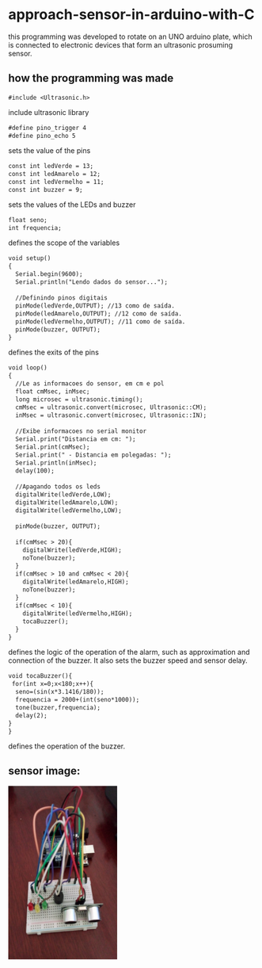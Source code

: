 
<h1>approach-sensor-in-arduino-with-C</h1>

this programming was developed to rotate on an UNO arduino plate, which is connected to electronic devices that form an ultrasonic prosuming sensor.

<h2>how the programming was made</h2>


~~~
#include <Ultrasonic.h>
~~~
include ultrasonic library

~~~
#define pino_trigger 4
#define pino_echo 5
~~~
sets the value of the pins

~~~
const int ledVerde = 13;
const int ledAmarelo = 12;
const int ledVermelho = 11;
const int buzzer = 9;
~~~
sets the values of the LEDs and buzzer

~~~
float seno;
int frequencia;
~~~
defines the scope of the variables

~~~
void setup()
{
  Serial.begin(9600);
  Serial.println("Lendo dados do sensor...");
   
  //Definindo pinos digitais
  pinMode(ledVerde,OUTPUT); //13 como de saída.
  pinMode(ledAmarelo,OUTPUT); //12 como de saída.
  pinMode(ledVermelho,OUTPUT); //11 como de saída.
  pinMode(buzzer, OUTPUT); 
}
~~~
defines the exits of the pins

~~~
void loop()
{
  //Le as informacoes do sensor, em cm e pol
  float cmMsec, inMsec;
  long microsec = ultrasonic.timing();
  cmMsec = ultrasonic.convert(microsec, Ultrasonic::CM);
  inMsec = ultrasonic.convert(microsec, Ultrasonic::IN);
  
  //Exibe informacoes no serial monitor
  Serial.print("Distancia em cm: ");
  Serial.print(cmMsec);
  Serial.print(" - Distancia em polegadas: ");
  Serial.println(inMsec);
  delay(100);

  //Apagando todos os leds
  digitalWrite(ledVerde,LOW);  
  digitalWrite(ledAmarelo,LOW);
  digitalWrite(ledVermelho,LOW);

  pinMode(buzzer, OUTPUT); 
  
  if(cmMsec > 20){
    digitalWrite(ledVerde,HIGH);
    noTone(buzzer);
  }
  if(cmMsec > 10 and cmMsec < 20){
    digitalWrite(ledAmarelo,HIGH);
    noTone(buzzer);
  }
  if(cmMsec < 10){
    digitalWrite(ledVermelho,HIGH);
    tocaBuzzer();
  }
}
~~~
defines the logic of the operation of the alarm, such as approximation and connection of the buzzer. It also sets the buzzer speed and sensor delay.
~~~
void tocaBuzzer(){
 for(int x=0;x<180;x++){
  seno=(sin(x*3.1416/180));
  frequencia = 2000+(int(seno*1000));
  tone(buzzer,frequencia);
  delay(2);
}
}
~~~
defines the operation of the buzzer.

<h2>sensor image:</h2>
<p>
	<img src="https://github.com/leonardo8787/approach-sensor-in-arduino-with-C/blob/main/WhatsApp%20Image%202021-09-20%20at%2009.34.03.jpeg" width="220" height="350">
</p>
